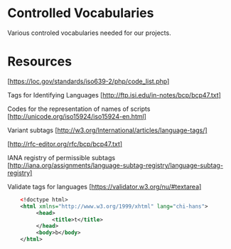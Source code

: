 # Controlled Vocabularies
Various controled vocabularies needed for our projects.

# Resources
[https://loc.gov/standards/iso639-2/php/code_list.php]

Tags for Identifying Languages [http://ftp.isi.edu/in-notes/bcp/bcp47.txt]

Codes for the representation of names of scripts [http://unicode.org/iso15924/iso15924-en.html]

Variant subtags [http://w3.org/International/articles/language-tags/]

[http://rfc-editor.org/rfc/bcp/bcp47.txt]

IANA registry of permissible subtags [http://iana.org/assignments/language-subtag-registry/language-subtag-registry]

Validate tags for languages [https://validator.w3.org/nu/#textarea]
```xml
	<!doctype html>
	<html xmlns="http://www.w3.org/1999/xhtml" lang="chi-hans">
	     <head>
	          <title>t</title>
	     </head>
	     <body>b</body>
	</html>
```

